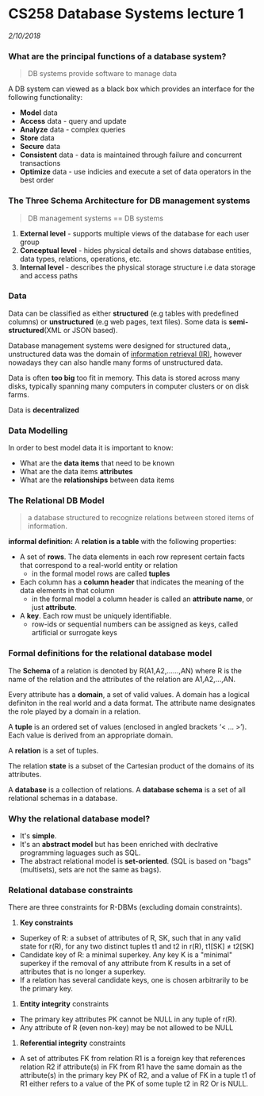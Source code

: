 # CS258 Database Systems lecture 1
*2/10/2018*

### What are the principal functions of a database system?
> DB systems provide software to manage data

A DB system can viewed as a black box which provides an interface for the following functionality:
* **Model** data
* **Access** data - query and update
* **Analyze** data - complex queries
* **Store** data
* **Secure** data
* **Consistent** data - data is maintained through failure and concurrent transactions
* **Optimize** data - use indicies and execute a set of data operators in the best order

### The Three Schema Architecture for DB management systems

> DB management systems == DB systems

1. **External level** - supports multiple views of the database for each user group
1. **Conceptual level** - hides physical details and shows database entities, data types, relations, operations, etc.
1. **Internal level** - describes the physical storage structure i.e data storage and access paths

### Data
Data can be classified as either **structured** (e.g tables with predefined columns) or **unstructured** (e.g web pages, text files).
Some data is **semi-structured**(XML or JSON based).

Database management systems were designed for structured data,, unstructured data was the domain of [information retrieval (IR)](https://en.wikipedia.org/wiki/Information_retrieval), however nowadays they can also handle many forms of unstructured data.

Data is often **too big** too fit in memory. This data is stored across many disks, typically spanning many computers in computer clusters or on disk farms.

Data is **decentralized**

### Data Modelling
In order to best model data it is important to know:
* What are the **data items** that need to be known
* What are the data items **attributes**
* What are the **relationships** between data items

### The Relational DB Model
> a database structured to recognize relations between stored items of information.

**informal definition:** A **relation is a table** with the following properties:
* A set of **rows**. The data elements in each row represent certain facts that correspond to a real-world entity or relation
  * in the formal model rows are called **tuples**
* Each column has a **column header** that indicates the meaning of the data elements in that column
  * in the formal model a column header is called an **attribute name**, or just **attribute**.
* A **key**. Each row must be uniquely identifiable.
  * row-ids or sequential numbers can be assigned as keys, called artificial or surrogate  keys

### Formal definitions for the relational database model

The **Schema** of a relation is denoted by R(A1,A2,......,AN) where R is the name of the relation and the attributes of the relation are A1,A2,...,AN.

Every attribute has a **domain**, a set of valid values. A domain has a logical definiton in the real world and a data format. The attribute name designates the role played by a domain in a relation.

A **tuple** is an ordered set of values (enclosed in angled brackets ‘< … >’). Each value is derived from an appropriate domain.

A **relation** is a set of tuples.

The relation **state** is a subset of the Cartesian product of the domains of its attributes.

A **database** is a collection of relations. A **database schema** is a set of all relational schemas in a database.

### Why the relational database model?
* It's **simple**.
* It's an **abstract model** but has been enriched with declrative programming laguages such as SQL.
* The abstract relational model is **set-oriented**. (SQL is based on "bags"(multisets), sets are not the same as bags).

### Relational database constraints
There are three constraints for R-DBMs (excluding domain constraints).
1. **Key constraints**
  * Superkey of R: a subset of attributes of R, SK, such that in any valid state for r(R), for any two distinct tuples t1 and t2 in r(R), t1[SK] ≠ t2[SK]
  * Candidate key of R: a minimal superkey. Any key K is a "minimal" superkey if the removal of any attribute from K results in a set of attributes that is no longer a superkey.
  * If a relation has several candidate keys, one is chosen arbitrarily to be the primary key.
1. **Entity integrity** constraints
  * The primary key attributes PK cannot be NULL in any tuple of r(R).
  * Any attribute of R (even non-key) may be not allowed to be NULL
1. **Referential integrity** constraints
  * A set of attributes FK from relation R1 is a foreign key that references relation R2 if attribute(s) in FK from R1 have the same domain as the attribute(s) in the primary key PK of R2, and a value of FK in a tuple t1 of R1 either refers to a value of the PK of some tuple t2 in R2 Or is NULL.
